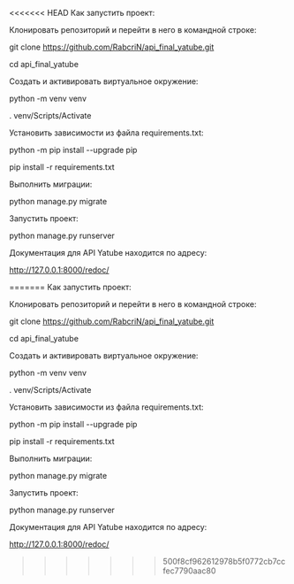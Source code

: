 <<<<<<< HEAD
Как запустить проект: 

 

Клонировать репозиторий и перейти в него в командной строке: 

 

git clone https://github.com/RabcriN/api_final_yatube.git 

 

cd api_final_yatube 

 

Cоздать и активировать виртуальное окружение: 

 

python -m venv venv 

 

. venv/Scripts/Activate 

 

Установить зависимости из файла requirements.txt: 

 

python -m pip install --upgrade pip 

 

pip install -r requirements.txt 

 

Выполнить миграции: 

 

python manage.py migrate 

 

Запустить проект: 

 

python manage.py runserver 

 

Документация для API Yatube находится по адресу:  

 

http://127.0.0.1:8000/redoc/ 

 
=======
Как запустить проект:

Клонировать репозиторий и перейти в него в командной строке:

git clone https://github.com/RabcriN/api_final_yatube.git

cd api_final_yatube

Cоздать и активировать виртуальное окружение:

python -m venv venv

. venv/Scripts/Activate

Установить зависимости из файла requirements.txt:

python -m pip install --upgrade pip

pip install -r requirements.txt

Выполнить миграции:

python manage.py migrate

Запустить проект:

python manage.py runserver

Документация для API Yatube находится по адресу: 

http://127.0.0.1:8000/redoc/
>>>>>>> 500f8cf962612978b5f0772cb7ccfec7790aac80
